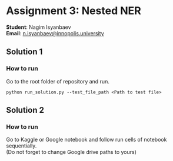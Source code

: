 # Assignment 3: Nested NER
**Student**: Nagim Isyanbaev <br/>
**Email**: n.isyanbaev@innopolis.university
## Solution 1
### How to run
Go to the root folder of repository and run.
```console
python run_solution.py --test_file_path <Path to test file>
```
## Solution 2
### How to run
Go to Kaggle or Google notebook and follow run cells of notebook sequentially. <br/>
(Do not forget to change Google drive paths to yours)
